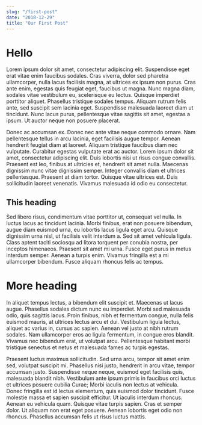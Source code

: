 ```yaml
---
slug: "/first-post"
date: "2018-12-29"
title: "Our First Post"
---
```



# Hello

Lorem ipsum dolor sit amet, consectetur adipiscing elit. Suspendisse eget erat vitae enim faucibus sodales. Cras viverra, dolor sed pharetra ullamcorper, nulla lacus facilisis magna, at ultrices ex ipsum non purus. Cras ante enim, egestas quis feugiat eget, faucibus ut magna. Nunc magna diam, sodales vitae vestibulum eu, scelerisque eu lectus. Quisque imperdiet porttitor aliquet. Phasellus tristique sodales tempus. Aliquam rutrum felis ante, sed suscipit sem lacinia eget. Suspendisse malesuada laoreet diam ut tincidunt. Nunc lacus purus, pellentesque vitae sagittis sit amet, egestas a ipsum. Ut auctor neque non posuere placerat.

Donec ac accumsan ex. Donec nec ante vitae neque commodo ornare. Nam pellentesque tellus in arcu lacinia, eget facilisis augue tempor. Aenean hendrerit feugiat diam at laoreet. Aliquam tristique faucibus diam nec vulputate. Curabitur egestas vulputate erat ac auctor. Lorem ipsum dolor sit amet, consectetur adipiscing elit. Duis lobortis nisi ut risus congue convallis. Praesent est leo, finibus at ultricies et, hendrerit sit amet nulla. Maecenas dignissim nunc vitae dignissim semper. Integer convallis diam et ultrices pellentesque. Praesent at diam tortor. Quisque vitae ultrices est. Duis sollicitudin laoreet venenatis. Vivamus malesuada id odio eu consectetur.

## This heading

Sed libero risus, condimentum vitae porttitor ut, consequat vel nulla. In luctus lacus ac tincidunt lacinia. Morbi finibus, erat non posuere bibendum, augue diam euismod urna, eu lobortis lacus ligula eget arcu. Quisque dignissim urna nisl, ut facilisis velit interdum a. Sed sit amet vehicula ligula. Class aptent taciti sociosqu ad litora torquent per conubia nostra, per inceptos himenaeos. Praesent sit amet mi urna. Fusce eget purus in metus interdum semper. Aenean a turpis enim. Vivamus fringilla est a mi ullamcorper bibendum. Fusce aliquam rhoncus felis ac tempus.

# More heading

In aliquet tempus lectus, a bibendum elit suscipit et. Maecenas ut lacus augue. Phasellus sodales dictum nunc eu imperdiet. Morbi sed malesuada odio, quis sagittis lacus. Proin finibus, nibh et fermentum congue, nulla felis euismod mauris, at ultrices lectus arcu et dui. Vestibulum ligula lectus, aliquet ac varius in, cursus ac sapien. Aenean vel justo at nibh rutrum sodales. Nam ullamcorper eros ac ligula fermentum, in congue eros blandit. Vivamus nec bibendum erat, ut volutpat arcu. Pellentesque habitant morbi tristique senectus et netus et malesuada fames ac turpis egestas.

Praesent luctus maximus sollicitudin. Sed urna arcu, tempor sit amet enim sed, volutpat suscipit mi. Phasellus nisi justo, hendrerit in arcu vitae, tempor accumsan justo. Suspendisse neque neque, euismod eget facilisis quis, malesuada blandit nibh. Vestibulum ante ipsum primis in faucibus orci luctus et ultrices posuere cubilia Curae; Morbi iaculis non lectus at vehicula. Donec fringilla est id lectus elementum, quis euismod dolor tincidunt. Fusce molestie massa et sapien suscipit efficitur. Ut iaculis interdum rhoncus. Aenean eu vehicula quam. Quisque vitae turpis sapien. Cras et semper dolor. Ut aliquam non erat eget posuere. Aenean lobortis eget odio non rhoncus. Phasellus accumsan felis ut risus luctus mattis.